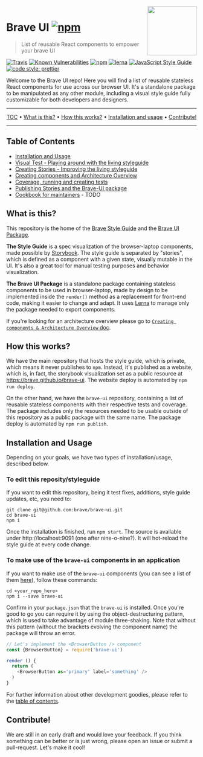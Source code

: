 <img src="https://raw.githubusercontent.com/brave/brave-ui/master/logo-dev.png" align="right" width="130px" height="130px"/>

# Brave UI [![npm](https://img.shields.io/npm/v/brave-ui.svg)]()
> List of reusable React components to empower your brave UI

[![Travis](https://img.shields.io/travis/brave/brave-ui.svg)](http://github.com/brave/brave-ui) [![Known Vulnerabilities](https://snyk.io/test/github/brave/brave-ui/badge.svg)](https://snyk.io/test/github/brave/brave-ui) [![npm](https://img.shields.io/npm/dt/brave-ui.svg)]() [![lerna](https://img.shields.io/badge/maintained%20with-lerna-cc00ff.svg)](https://lernajs.io/) [![JavaScript Style Guide](https://img.shields.io/badge/code_style-standard-brightgreen.svg)](https://standardjs.com)
 [![code style: prettier](https://img.shields.io/badge/code_style-prettier-ff69b4.svg)](https://github.com/prettier/prettier)

Welcome to the Brave UI repo! Here you will find a list of reusable stateless React components for use across our browser UI. It's a standalone package to be manipulated as any other module, including a visual style guide fully customizable for both developers and designers.

<hr>
<p align="center">
<a href="#table-of-contents">TOC</a> • <a href="#what-is-this">What is this?</a> • <a href="#how-this-works">How this works?</a> • <a href="#installation-and-usage">Installation and usage</a> • <a href="#contribute">Contribute!</a>
</p>
<hr>

## Table of Contents

* [Installation and Usage](#installation-and-usage)
* [Visual Test - Playing around with the living styleguide](https://github.com/brave/brave-ui/blob/master/docs/manual-tests.md)
* [Creating Stories - Improving the living styleguide](https://github.com/brave/brave-ui/blob/master/docs/stories.md)
* [Creating components and Architecture Overview](https://github.com/brave/brave-ui/blob/master/docs/components.md)
* [Coverage, running and creating tests](https://github.com/brave/brave-ui/blob/master/docs/tests.md)
* [Publishing Stories and the Brave-UI package](https://github.com/brave/brave-ui/blob/master/docs/publishing.md)
* [Cookbook for maintainers](#) - TODO


## What is this?

This repository is the home of the [Brave Style Guide](https://brave.github.io/brave-ui) and the [Brave UI Package](https://npmjs.org/package/brave-ui).

**The Style Guide** is a spec visualization of the browser-laptop components, made possible by [Storybook](https://github.com/storybooks/storybook). The style guide is separated by "stories", which is defined as a component with a given state, visually mutable in the UI. It's also a great tool for manual testing purposes and behavior visualization.

**The Brave UI Package** is a standalone package containing stateless components to be used in browser-laptop, made by design to be implemented inside the `render()` method as a replacement for front-end code, making it easier to change and adapt. It uses [Lerna](https://github.com/lerna/lerna) to manage only the package needed to export components.

If you're looking for an architecture overview please go to [`Creating components & Architecture Overview` doc](https://github.com/brave/brave-ui/blob/master/docs/components.md).


## How this works?

We have the main repository that hosts the style guide, which is private, which means it never publishes to `npm`. Instead, it's published as a website, which is, in fact, the storybook visualization set as a public resource at https://brave.github.io/brave-ui. The website deploy is automated by `npm run deploy`.

On the other hand, we have the `brave-ui` repository, containing a list of reusable stateless components with their respective tests and coverage. The package includes only the resources needed to be usable outside of this repository as a public package with the same name. The package deploy is automated by `npm run publish`.


## Installation and Usage

Depending on your goals, we have two types of installation/usage, described below.


### To edit this reposity/styleguide

If you want to edit this repository, being it test fixes, additions, style guide updates, etc, you need to:

```
git clone git@github.com:brave/brave-ui.git
cd brave-ui
npm i
```

Once the installation is finished, run `npm start`. The source is available under http://localhost:9091 (one after nine-o-nine?). It will hot-reload the style guide at every code change.

### To make use of the `brave-ui` components in an application

If you want to make use of the `brave-ui` components (you can see a list of them [here](https://brave.github.io/brave-ui)), follow these commands:

```
cd <your_repo_here>
npm i --save brave-ui
```

Confirm in your `package.json` that the `brave-ui` is installed. Once you're good to go you can require it by using the object-destructuring pattern, which is used to take advantage of module three-shaking. Note that without this pattern (without the brackets evolving the component name) the package will throw an error.

```js
// Let's implement the <BrowserButton /> component
const {BrowserButton} = require('brave-ui')

render () {
  return (
    <BrowserButton as='primary' label='something' />
  )
}
```

For further information about other development goodies, please refer to the [table of contents](#table-of-contents).


## Contribute!

We are still in an early draft and would love your feedback. If you think something can be better or is just wrong, please open an issue or submit a pull-request. Let's make it cool!
